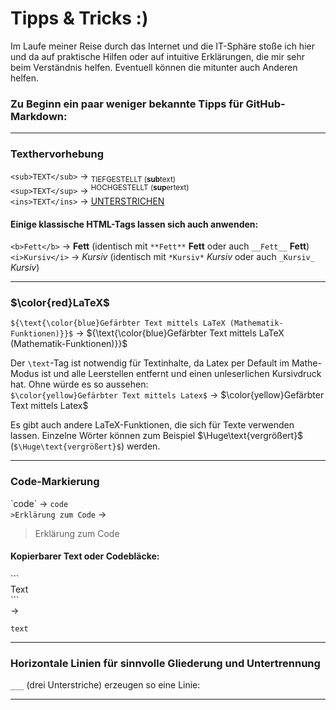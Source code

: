 # Tipps & Tricks :)

Im Laufe meiner Reise durch das Internet und die IT-Sphäre stoße ich hier und da auf praktische Hilfen oder auf intuitive Erklärungen, die mir sehr beim Verständnis helfen. Eventuell können die mitunter auch Anderen helfen.

### Zu Beginn ein paar weniger bekannte Tipps für GitHub-Markdown:<br>
___
### Texthervorhebung
`<sub>TEXT</sub>` -> <sub>TIEFGESTELLT (<b>sub</b>text)</sub><br>
`<sup>TEXT</sup>` -> <sup>HOCHGESTELLT (<b>sup</b>ertext)</sup><br>
`<ins>TEXT</ins>` -> <ins>UNTERSTRICHEN</ins><br>

#### Einige klassische HTML-Tags lassen sich auch anwenden: <br>
`<b>Fett</b>` -> <b>Fett</b> (identisch mit `**Fett**` **Fett** oder auch `__Fett__` __Fett__)<br>
`<i>Kursiv</i>` -> <i>Kursiv</i> (identisch mit `*Kursiv*` *Kursiv* oder auch `_Kursiv_` _Kursiv_)
___
### $\color{red}LaTeX$
`${\text{\color{blue}Gefärbter Text mittels LaTeX (Mathematik-Funktionen)}}$` -> ${\text{\color{blue}Gefärbter Text mittels LaTeX (Mathematik-Funktionen)}}$<br>

Der `\text`-Tag ist notwendig für Textinhalte, da Latex per Default im Mathe-Modus ist und alle Leerstellen entfernt und einen unleserlichen Kursivdruck hat. Ohne würde es so aussehen: 
<br>`$\color{yellow}Gefärbter Text mittels Latex$` -> $\color{yellow}Gefärbter Text mittels Latex$

Es gibt auch andere LaTeX-Funktionen, die sich für Texte verwenden lassen. Einzelne Wörter können zum Beispiel $\Huge\text{vergrößert}$ (`$\Huge\text{vergrößert}$`) werden.
___
### Code-Markierung
\`code\` -> `code`<br>
`>Erklärung zum Code` ->
>Erklärung zum Code

#### Kopierbarer Text oder Codebläcke:<br>
\`\`\`<br>Text<br>
\`\`\` <br>->
```
text
```
___
### Horizontale Linien für sinnvolle Gliederung und Untertrennung
`___` (drei Unterstriche) erzeugen so eine Linie:
___
